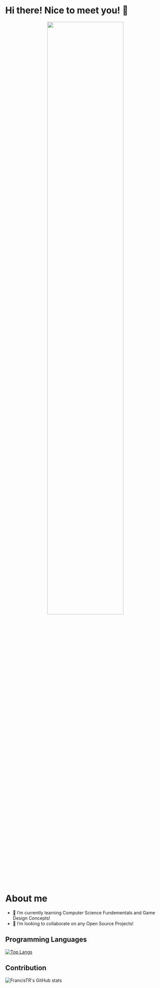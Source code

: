 # Hi there! Nice to meet you! 👋
<div align="center"><img width="69%" src="https://user-images.githubusercontent.com/123771828/232997229-03aa5999-dbc0-421e-a284-1608d31041bb.gif" /></div>

# About me
- 🌱 I’m currently learning Computer Science Fundementals and Game Design Concepts!
- 👯 I’m looking to collaborate on any Open Source Projects!

## Programming Languages
[![Top Langs](https://github-readme-stats.vercel.app/api/top-langs/?username=FrancisTR&hide_progress=true)](https://github.com/anuraghazra/github-readme-stats)

## Contribution
![FrancisTR's GitHub stats](https://github-readme-stats.vercel.app/api?username=FrancisTR&count_private=true&show_icons=true&theme=merko)
